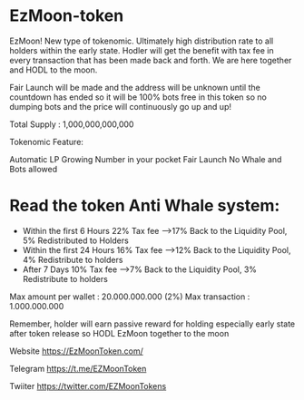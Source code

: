 # EzMoon-token

EzMoon! New type of tokenomic. Ultimately high distribution rate to all holders within the early state.  Hodler will get the benefit with tax fee in every transaction that has been made back and forth. We are here together and HODL to the moon. 

Fair Launch will be made and the address will be unknown until the countdown has ended so it will be 100% bots free in this token so no dumping bots and the price will continuously go up and up!

Total Supply : 1,000,000,000,000

Tokenomic Feature:

Automatic LP
Growing Number in your pocket
Fair Launch No Whale and Bots allowed

# Read the token Anti Whale system:

 * Within the first 6 Hours 22% Tax fee -->17% Back to the Liquidity Pool, 5% Redistributed to Holders
 * Within the first 24 Hours 16% Tax fee -->12% Back to the Liquidity Pool, 4% Redistribute to holders
 * After 7 Days 10% Tax fee  -->7% Back to the Liquidity Pool, 3% Redistribute to holders


Max amount per wallet : 20.000.000.000 (2%)
Max transaction : 1.000.000.000

Remember, holder will earn passive reward for holding especially early state after token release so HODL EzMoon together to the moon

Website https://EzMoonToken.com/

Telegram https://t.me/EZMoonToken 

Twiiter https://twitter.com/EZMoonTokens
